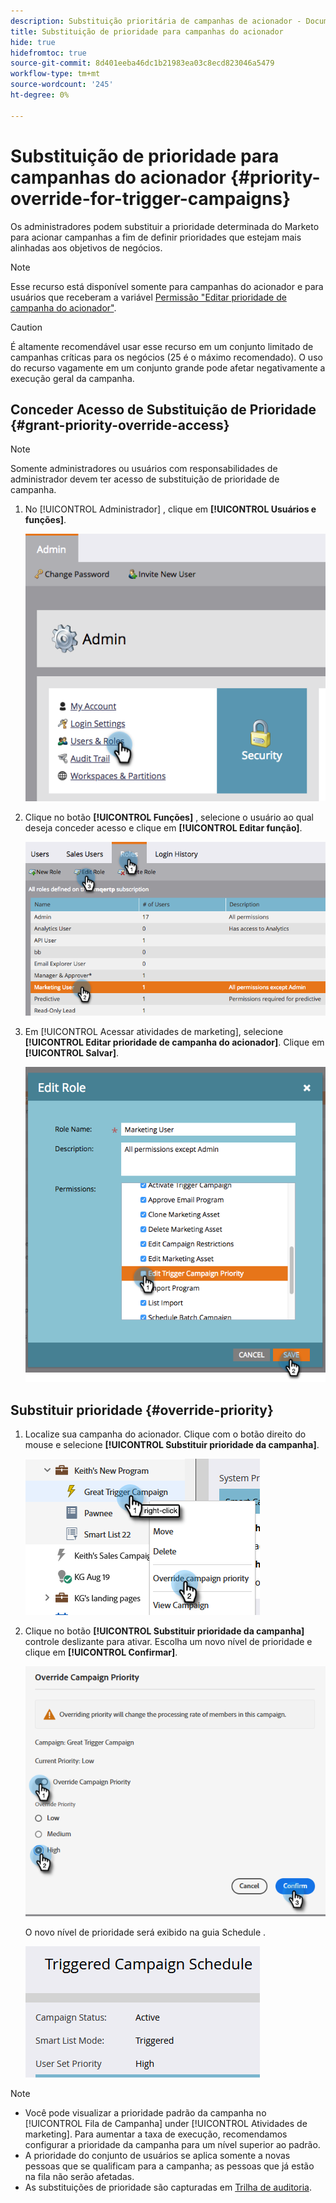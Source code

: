 ```yaml
---
description: Substituição prioritária de campanhas de acionador - Documentos do Marketo - Documentação do produto
title: Substituição de prioridade para campanhas do acionador
hide: true
hidefromtoc: true
source-git-commit: 8d401eeba46dc1b21983ea03c8ecd823046a5479
workflow-type: tm+mt
source-wordcount: '245'
ht-degree: 0%

---
```


# Substituição de prioridade para campanhas do acionador {#priority-override-for-trigger-campaigns}

Os administradores podem substituir a prioridade determinada do Marketo para acionar campanhas a fim de definir prioridades que estejam mais alinhadas aos objetivos de negócios.

>[!NOTE]
>
>Esse recurso está disponível somente para campanhas do acionador e para usuários que receberam a variável [Permissão &quot;Editar prioridade de campanha do acionador&quot;](#grant-priority-override-access).

>[!CAUTION]
>
>É altamente recomendável usar esse recurso em um conjunto limitado de campanhas críticas para os negócios (25 é o máximo recomendado). O uso do recurso vagamente em um conjunto grande pode afetar negativamente a execução geral da campanha.

## Conceder Acesso de Substituição de Prioridade {#grant-priority-override-access}

>[!NOTE]
>
>Somente administradores ou usuários com responsabilidades de administrador devem ter acesso de substituição de prioridade de campanha.

1. No [!UICONTROL Administrador] , clique em **[!UICONTROL Usuários e funções]**.

   ![](assets/priority-override-for-trigger-campaigns-1.png)

1. Clique no botão **[!UICONTROL Funções]** , selecione o usuário ao qual deseja conceder acesso e clique em **[!UICONTROL Editar função]**.

   ![](assets/priority-override-for-trigger-campaigns-2.png)

1. Em [!UICONTROL Acessar atividades de marketing], selecione **[!UICONTROL Editar prioridade de campanha do acionador]**. Clique em **[!UICONTROL Salvar]**.

   ![](assets/priority-override-for-trigger-campaigns-3.png)

## Substituir prioridade {#override-priority}

1. Localize sua campanha do acionador. Clique com o botão direito do mouse e selecione **[!UICONTROL Substituir prioridade da campanha]**.

   ![](assets/priority-override-for-trigger-campaigns-4.png)

1. Clique no botão **[!UICONTROL Substituir prioridade da campanha]** controle deslizante para ativar. Escolha um novo nível de prioridade e clique em **[!UICONTROL Confirmar]**.

   ![](assets/priority-override-for-trigger-campaigns-5.png)

   O novo nível de prioridade será exibido na guia Schedule .

   ![](assets/priority-override-for-trigger-campaigns-6.png)

>[!NOTE]
>
>* Você pode visualizar a prioridade padrão da campanha no [!UICONTROL Fila de Campanha] under [!UICONTROL Atividades de marketing]. Para aumentar a taxa de execução, recomendamos configurar a prioridade da campanha para um nível superior ao padrão.
>* A prioridade do conjunto de usuários se aplica somente a novas pessoas que se qualificam para a campanha; as pessoas que já estão na fila não serão afetadas.
>* As substituições de prioridade são capturadas em [Trilha de auditoria](/help/marketo/product-docs/administration/audit-trail/audit-trail-overview.md).

